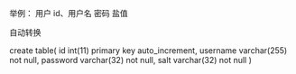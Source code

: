 举例：
用户
id、用户名 密码 盐值

自动转换

create table(
    id int(11) primary key auto_increment,
    username varchar(255) not null,
    password varchar(32) not null,
    salt varchar(32) not null
)